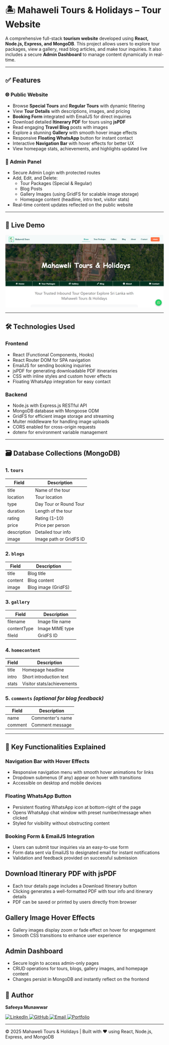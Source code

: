# 🏝️ Mahaweli Tours & Holidays – Tour Website

A comprehensive full-stack **tourism website** developed using **React, Node.js, Express, and MongoDB**. This project allows users to explore tour packages, view a gallery, read blog articles, and make tour inquiries. It also includes a secure **Admin Dashboard** to manage content dynamically in real-time.

---

## ✅ Features

### 🌐 Public Website
- Browse **Special Tours** and **Regular Tours** with dynamic filtering
- View **Tour Details** with descriptions, images, and pricing
- **Booking Form** integrated with EmailJS for direct inquiries
- Download detailed **Itinerary PDF** for tours using **jsPDF**
- Read engaging **Travel Blog** posts with images
- Explore a stunning **Gallery** with smooth hover image effects
- Responsive **Floating WhatsApp** button for instant contact
- Interactive **Navigation Bar** with hover effects for better UX
- View homepage stats, achievements, and highlights updated live

### 🔐 Admin Panel
- Secure Admin Login with protected routes
- Add, Edit, and Delete:
    - Tour Packages (Special & Regular)
    - Blog Posts
    - Gallery Images (using GridFS for scalable image storage)
    - Homepage content (headline, intro text, visitor stats)
- Real-time content updates reflected on the public website

---

## 🚀 Live Demo

[![Watch the Demo](./demo.PNG)](https://drive.google.com/file/d/1lz6XZQdh3ugojIJKEqjyso21IzwtwrdD/view?usp=sharing)

---

## 🛠️ Technologies Used

### Frontend
- React (Functional Components, Hooks)
- React Router DOM for SPA navigation
- EmailJS for sending booking inquiries
- jsPDF for generating downloadable PDF itineraries
- CSS with inline styles and custom hover effects
- Floating WhatsApp integration for easy contact

### Backend
- Node.js with Express.js RESTful API
- MongoDB database with Mongoose ODM
- GridFS for efficient image storage and streaming
- Multer middleware for handling image uploads
- CORS enabled for cross-origin requests
- dotenv for environment variable management

---

## 🗃️ Database Collections (MongoDB)

### 1. `tours`
| Field         | Description              |
|---------------|--------------------------|
| title         | Name of the tour         |
| location      | Tour location            |
| type          | Day Tour or Round Tour   |
| duration      | Length of the tour       |
| rating        | Rating (1–10)            |
| price         | Price per person         |
| description   | Detailed tour info       |
| image         | Image path or GridFS ID  |

### 2. `blogs`
| Field       | Description         |
|-------------|---------------------|
| title       | Blog title          |
| content     | Blog content        |
| image       | Blog image (GridFS) |

### 3. `gallery`
| Field       | Description         |
|-------------|---------------------|
| filename    | Image file name     |
| contentType | Image MIME type     |
| fileId      | GridFS ID           |

### 4. `homecontent`
| Field     | Description               |
|-----------|---------------------------|
| title     | Homepage headline         |
| intro     | Short introduction text   |
| stats     | Visitor stats/achievements|

### 5. `comments` *(optional for blog feedback)*
| Field     | Description               |
|-----------|---------------------------|
| name      | Commenter's name          |
| comment   | Comment message           |

---

## 🎯 Key Functionalities Explained

### Navigation Bar with Hover Effects
- Responsive navigation menu with smooth hover animations for links
- Dropdown submenus (if any) appear on hover with transitions
- Accessible on desktop and mobile devices

### Floating WhatsApp Button
- Persistent floating WhatsApp icon at bottom-right of the page
- Opens WhatsApp chat window with preset number/message when clicked
- Styled for visibility without obstructing content

### Booking Form & EmailJS Integration
- Users can submit tour inquiries via an easy-to-use form
- Form data sent via EmailJS to designated email for instant notifications
- Validation and feedback provided on successful submission

## Download Itinerary PDF with jsPDF
- Each tour details page includes a Download Itinerary button
- Clicking generates a well-formatted PDF with tour info and itinerary details
- PDF can be saved or printed by users directly from browser

## Gallery Image Hover Effects
- Gallery images display zoom or fade effect on hover for engagement
- Smooth CSS transitions to enhance user experience

## Admin Dashboard
- Secure login to access admin-only pages
- CRUD operations for tours, blogs, gallery images, and homepage content
- Changes persist in MongoDB and instantly reflect on the frontend

## 🚀 Author
 **Safeeya Munawwar**
 <p>
  <a href="https://www.linkedin.com/in/safeeya-munawwar" target="_blank">
    <img src="https://img.shields.io/badge/LinkedIn-0A66C2?style=for-the-badge&logo=linkedin&logoColor=white" alt="LinkedIn"/>
  </a>
  <a href="https://github.com/Safeeya-Munawwar" target="_blank">
    <img src="https://img.shields.io/badge/GitHub-181717?style=for-the-badge&logo=github&logoColor=white" alt="GitHub"/>
  </a>
  <a href="mailto:shafiyasha0036@gmail.com" target="_blank">
    <img src="https://img.shields.io/badge/Email-D14836?style=for-the-badge&logo=gmail&logoColor=white" alt="Email"/>
  </a>
  <a href="https://safeeya-munawwar-personal-portfolio.vercel.app/" target="_blank">
    <img src="https://img.shields.io/badge/Portfolio-0A66C2?style=for-the-badge&logo=firefox&logoColor=white" alt="Portfolio"/>
  </a>
</p>

---

© 2025 Mahaweli Tours & Holidays | Built with ❤️ using React, Node.js, Express, and MongoDB
